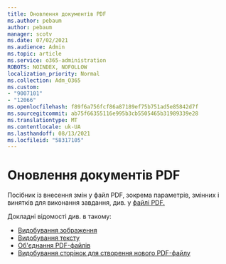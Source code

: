 ```yaml
---
title: Оновлення документів PDF
ms.author: pebaum
author: pebaum
manager: scotv
ms.date: 07/02/2021
ms.audience: Admin
ms.topic: article
ms.service: o365-administration
ROBOTS: NOINDEX, NOFOLLOW
localization_priority: Normal
ms.collection: Adm_O365
ms.custom:
- "9007101"
- "12066"
ms.openlocfilehash: f89f6a756fcf86a87189ef75b751ad5e85842d7f
ms.sourcegitcommit: ab75f66355116e995b3cb5505465b31989339e28
ms.translationtype: MT
ms.contentlocale: uk-UA
ms.lasthandoff: 08/13/2021
ms.locfileid: "58317105"
---
```

# <a name="update-pdf-documents"></a>Оновлення документів PDF

Посібник із внесення змін у файл PDF, зокрема параметрів, змінних і винятків для виконання завдання, див. у [файлі PDF.](https://docs.microsoft.com/power-automate/desktop-flows/actions-reference/pdf)

Докладні відомості див. в такому:

- [Видобування зображення](https://docs.microsoft.com/power-automate/desktop-flows/actions-reference/pdf#pdf-actions)
- [Видобування тексту](https://docs.microsoft.com/power-automate/desktop-flows/actions-reference/pdf#extracttextfrompdfaction)
- [Об'єднання PDF-файлів](https://docs.microsoft.com/power-automate/desktop-flows/actions-reference/pdf#mergefiles)
- [Видобування сторінок для створення нового PDF-файлу](https://docs.microsoft.com/power-automate/desktop-flows/actions-reference/pdf#extractpages)
